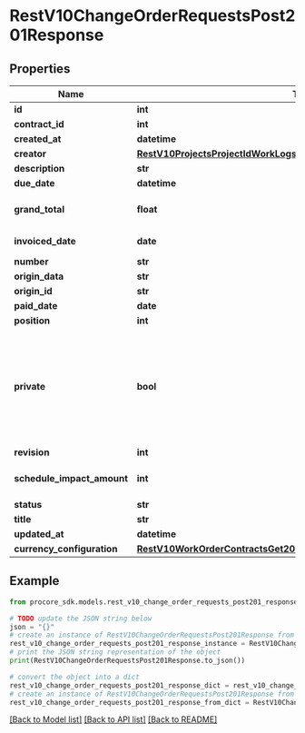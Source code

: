 # RestV10ChangeOrderRequestsPost201Response


## Properties

Name | Type | Description | Notes
------------ | ------------- | ------------- | -------------
**id** | **int** | ID | [optional] 
**contract_id** | **int** | Contract ID | [optional] 
**created_at** | **datetime** | Created at | [optional] 
**creator** | [**RestV10ProjectsProjectIdWorkLogsGet200ResponseInnerCreatedBy**](RestV10ProjectsProjectIdWorkLogsGet200ResponseInnerCreatedBy.md) |  | [optional] 
**description** | **str** | Description | [optional] 
**due_date** | **datetime** | Due date | [optional] 
**grand_total** | **float** | Total including markup | [optional] 
**invoiced_date** | **date** | Invoiced date | [optional] 
**number** | **str** | Number | [optional] 
**origin_data** | **str** | Origin data | [optional] 
**origin_id** | **str** | Origin ID | [optional] 
**paid_date** | **date** | Paid date | [optional] 
**position** | **int** | Position | [optional] 
**private** | **bool** | If true, visible to admins only; otherwise visible to those with access to the parent contract. | [optional] 
**revision** | **int** | Revision | [optional] 
**schedule_impact_amount** | **int** | Schedule impact in days | [optional] 
**status** | **str** | Status | [optional] 
**title** | **str** | Title | [optional] 
**updated_at** | **datetime** | Updated at | [optional] 
**currency_configuration** | [**RestV10WorkOrderContractsGet200ResponseInnerCurrencyConfiguration**](RestV10WorkOrderContractsGet200ResponseInnerCurrencyConfiguration.md) |  | [optional] 

## Example

```python
from procore_sdk.models.rest_v10_change_order_requests_post201_response import RestV10ChangeOrderRequestsPost201Response

# TODO update the JSON string below
json = "{}"
# create an instance of RestV10ChangeOrderRequestsPost201Response from a JSON string
rest_v10_change_order_requests_post201_response_instance = RestV10ChangeOrderRequestsPost201Response.from_json(json)
# print the JSON string representation of the object
print(RestV10ChangeOrderRequestsPost201Response.to_json())

# convert the object into a dict
rest_v10_change_order_requests_post201_response_dict = rest_v10_change_order_requests_post201_response_instance.to_dict()
# create an instance of RestV10ChangeOrderRequestsPost201Response from a dict
rest_v10_change_order_requests_post201_response_from_dict = RestV10ChangeOrderRequestsPost201Response.from_dict(rest_v10_change_order_requests_post201_response_dict)
```
[[Back to Model list]](../README.md#documentation-for-models) [[Back to API list]](../README.md#documentation-for-api-endpoints) [[Back to README]](../README.md)


